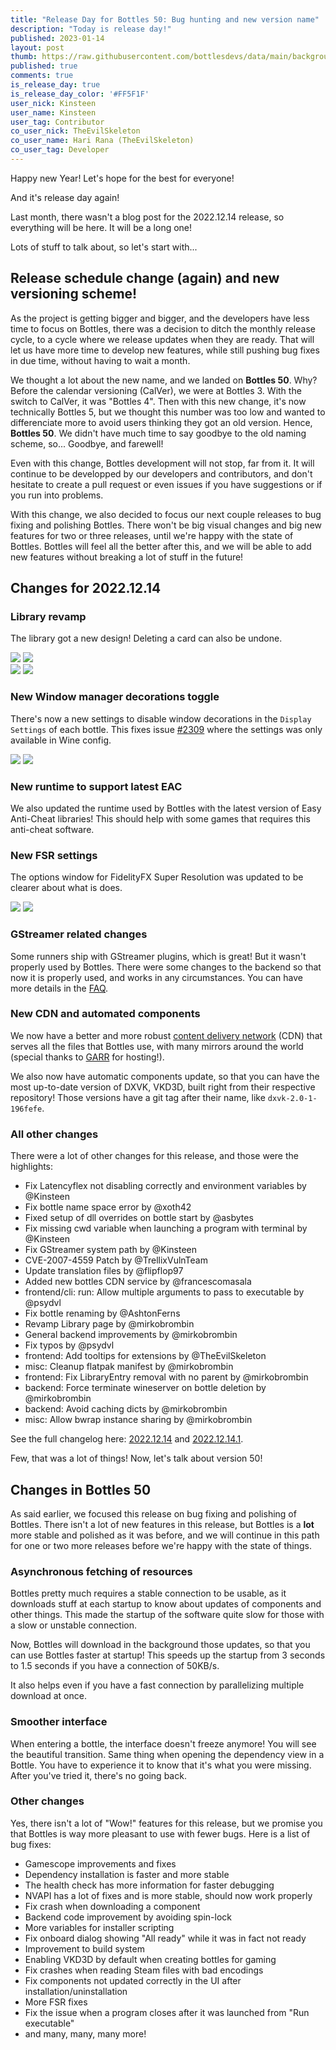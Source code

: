 ```yaml
---
title: "Release Day for Bottles 50: Bug hunting and new version name"
description: "Today is release day!"
published: 2023-01-14
layout: post
thumb: https://raw.githubusercontent.com/bottlesdevs/data/main/backgrounds/50.png
published: true
comments: true
is_release_day: true
is_release_day_color: '#FF5F1F'
user_nick: Kinsteen
user_name: Kinsteen
user_tag: Contributor
co_user_nick: TheEvilSkeleton
co_user_name: Hari Rana (TheEvilSkeleton)
co_user_tag: Developer
---
```


Happy new Year! Let's hope for the best for everyone!

And it's release day again!

Last month, there wasn't a blog post for the 2022.12.14 release, so everything will be here. It will be a long one!

Lots of stuff to talk about, so let's start with...

## Release schedule change (again) and new versioning scheme!
As the project is getting bigger and bigger, and the developers have less time to focus on Bottles, there was a decision to ditch the monthly release cycle, to a cycle where we release updates when they are ready. That will let us have more time to develop new features, while still pushing bug fixes in due time, without having to wait a month.

We thought a lot about the new name, and we landed on **Bottles 50**. Why? Before the calendar versioning (CalVer), we were at Bottles 3. With the switch to CalVer, it was "Bottles 4". Then with this new change, it's now technically Bottles 5, but we thought this number was too low and wanted to differenciate more to avoid users thinking they got an old version. Hence, **Bottles 50**. We didn't have much time to say goodbye to the old naming scheme, so... Goodbye, and farewell!

Even with this change, Bottles development will not stop, far from it. It will continue to be developped by our developers and contributors, and don't hesitate to create a pull request or even issues if you have suggestions or if you run into problems.

With this change, we also decided to focus our next couple releases to bug fixing and polishing Bottles. There won't be big visual changes and big new features for two or three releases, until we're happy with the state of Bottles. Bottles will feel all the better after this, and we will be able to add new features without breaking a lot of stuff in the future!

## Changes for 2022.12.14
### Library revamp
The library got a new design! Deleting a card can also be undone.

<div class="grid-pics">
    <img tooltip="Library view" class="on-dark" src="/uploads/bottles-new-library-hover-dark.png" />
    <img tooltip="Library view after delete" class="on-dark" src="/uploads/bottles-new-library-delete-dark.png" />
</div>

<div class="grid-pics">
    <img tooltip="Library view" class="on-light" src="/uploads/bottles-new-libray-hover-light.png" />
    <img tooltip="Library view after delete" class="on-light" src="/uploads/bottles-new-libray-delete-light.png" />
</div>

### New Window manager decorations toggle
There's now a new settings to disable window decorations in the `Display Settings` of each bottle. This fixes issue [#2309](https://github.com/bottlesdevs/Bottles/issues/2309) where the settings was only available in Wine config.

<img tooltip="Display Settings View" class="on-light" src="/uploads/bottles-new-toggle-win-decs-light.png" />
<img tooltip="Display Settings View" class="on-dark" src="/uploads/bottles-new-toggle-win-decs.png" />

### New runtime to support latest EAC
We also updated the runtime used by Bottles with the latest version of Easy Anti-Cheat libraries! This should help with some games that requires this anti-cheat software.


### New FSR settings
The options window for FidelityFX Super Resolution was updated to be clearer about what is does.

<img tooltip="Display Settings View" class="on-light" src="/uploads/bottles-new-fsr-settings.png" />
<img tooltip="Display Settings View" class="on-dark" src="/uploads/bottles-new-fsr-settings-dark.png" />

### GStreamer related changes
Some runners ship with GStreamer plugins, which is great! But it wasn't properly used by Bottles. There were some changes to the backend so that now it is properly used, and works in any circumstances. You can have more details in the [FAQ](https://docs.usebottles.com/faq/video-gstreamer-problems).

### New CDN and automated components
We now have a better and more robust [content delivery network](https://en.wikipedia.org/wiki/Content_delivery_network) (CDN) that serves all the files that Bottles use, with many mirrors around the world (special thanks to [GARR](https://garr.it) for hosting!).

We also now have automatic components update, so that you can have the most up-to-date version of DXVK, VKD3D, built right from their respective repository! Those versions have a git tag after their name, like `dxvk-2.0-1-196fefe`.

### All other changes
There were a lot of other changes for this release, and those were the highlights:

- Fix Latencyflex not disabling correctly and environment variables by @Kinsteen
- Fix bottle name space error by @xoth42
- Fixed setup of dll overrides on bottle start by @asbytes
- Fix missing cwd variable when launching a program with terminal by @Kinsteen
- Fix GStreamer system path by @Kinsteen
- CVE-2007-4559 Patch by @TrellixVulnTeam
- Update translation files by @flipflop97
- Added new bottles CDN service by @francescomasala
- frontend/cli: run: Allow multiple arguments to pass to executable by @psydvl
- Fix bottle renaming by @AshtonFerns
- Revamp Library page by @mirkobrombin
- General backend improvements by @mirkobrombin
- Fix typos by @psydvl
- frontend: Add tooltips for extensions by @TheEvilSkeleton
- misc: Cleanup flatpak manifest by @mirkobrombin
- frontend: Fix LibraryEntry removal with no parent by @mirkobrombin
- backend: Force terminate wineserver on bottle deletion by @mirkobrombin
- backend: Avoid caching dicts by @mirkobrombin
- misc: Allow bwrap instance sharing by @mirkobrombin

See the full changelog here: [2022.12.14](https://github.com/bottlesdevs/Bottles/releases/tag/2022.12.14) and [2022.12.14.1](https://github.com/bottlesdevs/Bottles/releases/tag/2022.12.14.1).

Few, that was a lot of things! Now, let's talk about version 50!

## Changes in Bottles 50
As said earlier, we focused this release on bug fixing and polishing of Bottles. There isn't a lot of new features in this release, but Bottles is a **lot** more stable and polished as it was before, and we will continue in this path for one or two more releases before we're happy with the state of things.

### Asynchronous fetching of resources
Bottles pretty much requires a stable connection to be usable, as it downloads stuff at each startup to know about updates of components and other things. This made the startup of the software quite slow for those with a slow or unstable connection.

Now, Bottles will download in the background those updates, so that you can use Bottles faster at startup! This speeds up the startup from 3 seconds to 1.5 seconds if you have a connection of 50KB/s.

It also helps even if you have a fast connection by parallelizing multiple download at once.

### Smoother interface
When entering a bottle, the interface doesn't freeze anymore! You will see the beautiful transition. Same thing when opening the dependency view in a Bottle. You have to experience it to know that it's what you were missing. After you've tried it, there's no going back.

### Other changes
Yes, there isn't a lot of "Wow!" features for this release, but we promise you that Bottles is way more pleasant to use with fewer bugs. Here is a list of bug fixes:

- Gamescope improvements and fixes
- Dependency installation is faster and more stable
- The health check has more information for faster debugging
- NVAPI has a lot of fixes and is more stable, should now work properly
- Fix crash when downloading a component
- Backend code improvement by avoiding spin-lock
- More variables for installer scripting
- Fix onboard dialog showing "All ready" while it was in fact not ready
- Improvement to build system
- Enabling VKD3D by default when creating bottles for gaming
- Fix crashes when reading Steam files with bad encodings
- Fix components not updated correctly in the UI after installation/uninstallation
- More FSR fixes
- Fix the issue when a program closes after it was launched from "Run executable"
- and many, many, many more!